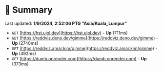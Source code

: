 # 📖 Summary
Last updated: **1/9/2024, 2:52:06 PTG "Asia/Kuala_Lumpur"**

- `GET` [https://hst.ujol.dev](https://hst.ujol.dev) - **Up** (711ms)
- `GET` [https://reddviz.deno.dev/gimme](https://reddviz.deno.dev/gimme) - **Up** (2740ms)
- `GET` [https://reddviz.amar.kim/gimme](https://reddviz.amar.kim/gimme) - **Up** (492ms)
- `GET` [https://dumb.onrender.com](https://dumb.onrender.com) - **Up** (373ms)
